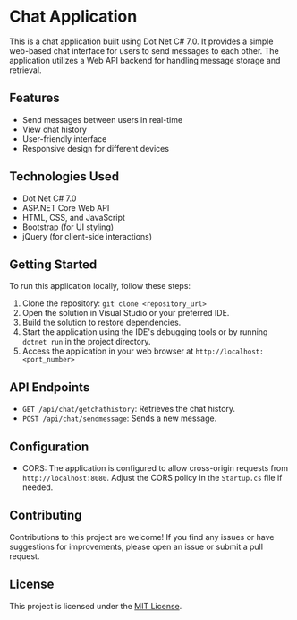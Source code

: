 # Chat Application

This is a chat application built using Dot Net C# 7.0. It provides a simple web-based chat interface for users to send messages to each other. The application utilizes a Web API backend for handling message storage and retrieval.

## Features

- Send messages between users in real-time
- View chat history
- User-friendly interface
- Responsive design for different devices

## Technologies Used

- Dot Net C# 7.0
- ASP.NET Core Web API
- HTML, CSS, and JavaScript
- Bootstrap (for UI styling)
- jQuery (for client-side interactions)

## Getting Started

To run this application locally, follow these steps:

1. Clone the repository: `git clone <repository_url>`
2. Open the solution in Visual Studio or your preferred IDE.
3. Build the solution to restore dependencies.
4. Start the application using the IDE's debugging tools or by running `dotnet run` in the project directory.
5. Access the application in your web browser at `http://localhost:<port_number>`

## API Endpoints

- `GET /api/chat/getchathistory`: Retrieves the chat history.
- `POST /api/chat/sendmessage`: Sends a new message.

## Configuration

- CORS: The application is configured to allow cross-origin requests from `http://localhost:8080`. Adjust the CORS policy in the `Startup.cs` file if needed.

## Contributing

Contributions to this project are welcome! If you find any issues or have suggestions for improvements, please open an issue or submit a pull request.

## License

This project is licensed under the [MIT License](LICENSE).
